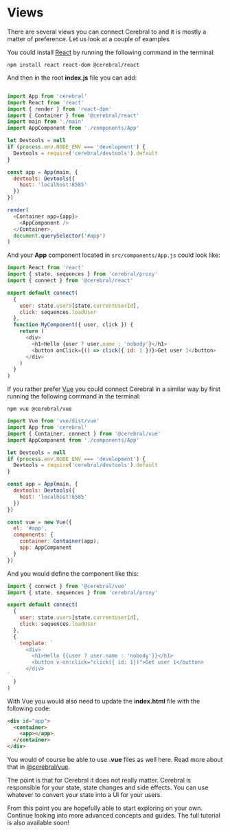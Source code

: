# Views

There are several views you can connect Cerebral to and it is mostly a matter of preference. Let us look at a couple of examples

You could install [React](https://reactjs.org/) by running the following command in the terminal:

`npm install react react-dom @cerebral/react`

And then in the root **index.js** file you can add:

```js

```

```js
import App from 'cerebral'
import React from 'react'
import { render } from 'react-dom'
import { Container } from '@cerebral/react'
import main from './main'
import AppComponent from './components/App'

let Devtools = null
if (process.env.NODE_ENV === 'development') {
  Devtools = require('cerebral/devtools').default
}

const app = App(main, {
  devtools: Devtools({
    host: 'localhost:8585'
  })
})

render(
  <Container app={app}>
    <AppComponent />
  </Container>,
  document.querySelector('#app')
)
```


And your **App** component located in `src/components/App.js` could look like:

```js
import React from 'react'
import { state, sequences } from 'cerebral/proxy'
import { connect } from '@cerebral/react'

export default connect(
  {
    user: state.users[state.currentUserId],
    click: sequences.loadUser
  },
  function MyComponent({ user, click }) {
    return (
      <div>
        <h1>Hello {user ? user.name : 'nobody'}</h1>
        <button onClick={() => click({ id: 1 })}>Get user 1</button>
      </div>
    )
  }
)
```

If you rather prefer [Vue](https://vuejs.org/) you could connect Cerebral in a similar way by first running the following command in the terminal:

`npm vue @cerebral/vue`

```js
import Vue from 'vue/dist/vue'
import App from 'cerebral'
import { Container, connect } from '@cerebral/vue'
import AppComponent from './components/App'

let Devtools = null
if (process.env.NODE_ENV === 'development') {
  Devtools = require('cerebral/devtools').default
}

const app = App(main, {
  devtools: Devtools({
    host: 'localhost:8585'
  })
})

const vue = new Vue({
  el: '#app',
  components: {
    container: Container(app),
    app: AppComponent
  }
})
```

And you would define the component like this:

```js
import { connect } from '@cerebral/vue'
import { state, sequences } from 'cerebral/proxy'

export default connect(
  {
    user: state.users[state.currentUserId],
    click: sequences.loadUser
  },
  {
    template: `
      <div>
        <h1>Hello {{user ? user.name : 'nobody'}}</h1>
        <button v-on:click="click({ id: 1})">Get user 1</button>
      </div>
`
  }
)
```

With Vue you would also need to update the **index.html** file with the following code:

```html
<div id="app">
  <container>
    <app></app>
  </container>
</div>
```

You would of course be able to use **.vue** files as well here. Read more about that in [@cerebral/vue](/views/vue).

The point is that for Cerebral it does not really matter. Cerebral is responsible for your state, state changes and side effects. You can use whatever to convert your state into a UI for your users.

From this point you are hopefully able to start exploring on your own. Continue looking into more advanced concepts and guides. The full tutorial is also available soon!
